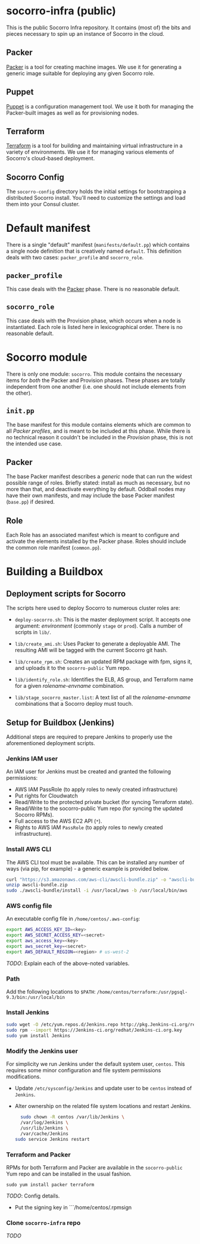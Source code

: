 # socorro-infra (public)

This is the public Socorro Infra repository. It contains (most of) the bits and
pieces necessary to spin up an instance of Socorro in the cloud.

## Packer

[Packer](https://www.packer.io) is a tool for creating machine images.  We use
it for generating a generic image suitable for deploying any given Socorro
role.

## Puppet

[Puppet](https://puppetlabs.com) is a configuration management tool.  We use it
both for managing the Packer-built images as well as for provisioning nodes.

## Terraform

[Terraform](https://www.terraform.io) is a tool for building and maintaining
virtual infrastructure in a variety of environments.  We use it for managing
various elements of Socorro's cloud-based deployment.

## Socorro Config

The `socorro-config` directory holds the initial settings for bootstrapping
a distributed Socorro install. You'll need to customize the settings and
load them into your Consul cluster.

# Default manifest

There is a single "default" manifest (`manifests/default.pp`) which contains a
single node definition that is creatively named `default`. This definition
deals with two cases: `packer_profile` and `socorro_role`.

## `packer_profile`

This case deals with the [Packer](../packer/) phase. There is no reasonable
default.

## `socorro_role`

This case deals with the Provision phase, which occurs when a node is
instantiated. Each role is listed here in lexicographical order. There is no
reasonable default.

# Socorro module

There is only one module: `socorro`. This module contains the necessary items
for *both* the Packer and Provision phases. These phases are totally
independent from one another (i.e. one should not include elements from the
other).

## `init.pp`

The base manifest for this module contains elements which are common to all
*Packer profiles*, and is meant to be included at this phase. While there is
no technical reason it couldn't be included in the *Provision* phase, this
is not the intended use case.

## Packer

The base Packer manifest describes a *generic* node that can run the widest
possible range of roles. Briefly stated: install as much as necessary, but no
more than that, and deactivate everything by default. Oddball nodes may
have their own manifests, and may include the base Packer manifest (`base.pp`)
if desired.

## Role

Each Role has an associated manifest which is meant to configure and activate
the elements installed by the Packer phase. Roles should include the common
role manifest (`common.pp`).

# Building a Buildbox
## Deployment scripts for Socorro

The scripts here used to deploy Socorro to numerous cluster roles are:

* `deploy-socorro.sh`: This is the master deployment script. It accepts one
  argument: *environment* (commonly `stage` or `prod`). Calls a number of
  scripts in `lib/`.

* `lib/create_ami.sh`: Uses Packer to generate a deployable AMI. The
  resulting AMI will be tagged with the current Socorro git hash.

* `lib/create_rpm.sh`: Creates an updated RPM package with fpm, signs
  it, and uploads it to the `socorro-public` Yum repo.

* `lib/identify_role.sh`: Identifies the ELB, AS group, and Terraform
  name for a given *rolename-envname* combination.

* `lib/stage_socorro_master.list`: A text list of all the
  *rolename-envname* combinations that a Socorro deploy must touch.


## Setup for Buildbox (Jenkins)

Additional steps are required to prepare Jenkins to properly use the
aforementioned deployment scripts.

### Jenkins IAM user

An IAM user for Jenkins must be created and granted the following permissions:
* AWS IAM PassRole (to apply roles to newly created infrastructure)
* Put rights for Cloudwatch
* Read/Write to the protected private bucket (for syncing Terraform state).
* Read/Write to the socorro-public Yum repo (for syncing the updated Socorro
  RPMs).
* Full access to the AWS EC2 API (`*`).
* Rights to AWS IAM `PassRole` (to apply roles to newly created
  infrastructure).

### Install AWS CLI

The AWS CLI tool must be available. This can be installed any number of ways
(via pip, for example) - a generic example is provided below.

```bash
curl "https://s3.amazonaws.com/aws-cli/awscli-bundle.zip" -o "awscli-bundle.zip"
unzip awscli-bundle.zip
sudo ./awscli-bundle/install -i /usr/local/aws -b /usr/local/bin/aws
```
### AWS config file

An executable config file in `/home/centos/.aws-config`:
```bash
export AWS_ACCESS_KEY_ID=<key>
export AWS_SECRET_ACCESS_KEY=<secret>
export aws_access_key=<key>
export aws_secret_key=<secret>
export AWS_DEFAULT_REGION=<region> # us-west-2
```

*TODO*: Explain each of the above-noted variables.

### Path

Add the following locations to `$PATH`:
`/home/centos/terraform:/usr/pgsql-9.3/bin:/usr/local/bin`

### Install Jenkins

```bash
sudo wget -O /etc/yum.repos.d/Jenkins.repo http://pkg.Jenkins-ci.org/redhat/Jenkins.repo
sudo rpm --import https://Jenkins-ci.org/redhat/Jenkins-ci.org.key
sudo yum install Jenkins
```

### Modify the Jenkins user

For simplicity we run Jenkins under the default system user, `centos`. This
requires some minor configuration and file system permissions modifications.

* Update `/etc/sysconfig/Jenkins` and update user to be `centos` instead of
  `Jenkins`.
* Alter ownership on the related file system locations and restart Jenkins.

  ```bash
    sudo chown -R centos /var/lib/Jenkins \
    /var/log/Jenkins \
    /usr/lib/Jenkins \
    /var/cache/Jenkins
  sudo service Jenkins restart
  ```

### Terraform and Packer

RPMs for both Terraform and Packer are available in the `socorro-public` Yum
repo and can be installed in the usual fashion.

```sudo yum install packer terraform```

*TODO*: Config details.
* Put the signing key in ```/home/centos/.rpmsign

### Clone `socorro-infra` repo


*TODO*
